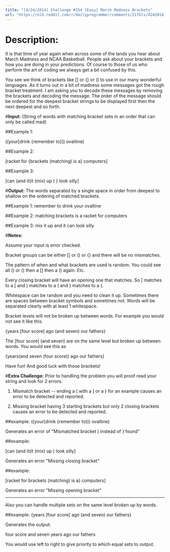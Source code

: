 ```yaml
---
title: "[4/24/2014] Challenge #154 [Easy] March Madness Brackets"
url: "https://old.reddit.com/r/dailyprogrammer/comments/217klv/4242014_challenge_154_easy_march_madness_brackets/"
---
```


# **Description:**
It is that time of year again when across some of the lands you hear about March Madness and NCAA Basketball. People ask about your brackets and how you are doing in your predictions. Of course to those of us who perform the art of coding we always get a bit confused by this. 


You see we think of brackets like [] or {} or () to use in our many wonderful languages. As it turns out in a bit of madness some messages got the rough bracket treatment. I am asking you to decode these messages by removing the brackets and decoding the message. The order of the message should be ordered for the deepest bracket strings to be displayed first then the next deepest and so forth.

#**Input:**
(String of words with matching bracket sets in an order that can only be called mad)

##Example 1:

((your[drink {remember to}])      ovaltine)

##Example 2:

[racket for {brackets (matching) is a}      computers]

##Example 3:

[can {and                   it(it (mix) up      )        } look silly]

#**Output:**
The words separated by a single space in order from deepest to shallow on the ordering of matched brackets.

##Example 1:
remember to drink your ovaltine

##Example 2:
matching brackets is a racket for computers

##Example 3:
mix it up and it can look silly

#**Notes:**

Assume your input is error checked. 


Bracket groups can be either [] or () or {} and there will be no mismatches. 


The pattern of when and what brackets are used is random. You could see all () or () then a [] then a () again. Etc.


Every closing bracket will have an opening one that matches. So ] matches to a [ and ) matches to a ( and } matches to a {.


Whitespace can be random and you need to clean it up. Sometimes there are spaces between bracket symbols and sometimes not. Words will be separated clearly with at least 1 whitespace.


Bracket levels will not be broken up between words. For example you would not see it like this. 

{years [four score] ago (and seven) our fathers}


The [four score] (and seven) are on the same level but broken up between words. You would see this as

{years(and seven (four score)) ago our fathers}

Have fun! And good luck with those brackets!


#**Extra Challenge:**
Prior to handling the problem you will proof read your string and look for 2 errors.


1) Mismatch bracket -- ending a ( with a ] or a } for an example causes an error to be detected and reported.

2) Missing bracket having 3 starting brackets but only 2 closing brackets causes an error to be detected and reported.


##example:
((your[drink {remember to)))      ovaltine)

Generates an error of "Mismatched bracket ) instead of } found"

##example:

[can {and                   it(it (mix) up      )         look silly]

Generates an error "Missing closing bracket"

##example:

[racket for brackets (matching) is a}      computers]


Generates an error "Missing opening bracket"

***
Also you can handle multiple sets on the same level broken up by words. 

##example:
{years [four score] ago (and seven) our fathers}

Generates the output:

four score and seven years ago our fathers


You would use left to right to give priority to which equal sets to output.
